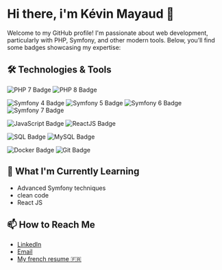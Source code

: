 # Hi there, i'm Kévin Mayaud 👋

Welcome to my GitHub profile! I'm passionate about web development, particularly with PHP, Symfony, and other modern tools. Below, you’ll find some badges showcasing my expertise:

## 🛠️ Technologies & Tools

![PHP 7 Badge](https://img.shields.io/badge/php-7.4-777BB4?style=for-the-badge&logo=php&logoColor=white)
![PHP 8 Badge](https://img.shields.io/badge/php-8.0-777BB4?style=for-the-badge&logo=php&logoColor=white)

![Symfony 4 Badge](https://img.shields.io/badge/symfony-4-000000?style=for-the-badge&logo=symfony&logoColor=white)
![Symfony 5 Badge](https://img.shields.io/badge/symfony-5-000000?style=for-the-badge&logo=symfony&logoColor=white)
![Symfony 6 Badge](https://img.shields.io/badge/symfony-6-000000?style=for-the-badge&logo=symfony&logoColor=white)
![Symfony 7 Badge](https://img.shields.io/badge/symfony-7-000000?style=for-the-badge&logo=symfony&logoColor=white)

![JavaScript Badge](https://img.shields.io/badge/javascript-%23F7DF1E.svg?style=for-the-badge&logo=javascript&logoColor=black)
![ReactJS Badge](https://img.shields.io/badge/react-%2320232a.svg?style=for-the-badge&logo=react&logoColor=%2361DAFB)


![SQL Badge](https://img.shields.io/badge/sql-4169E1?style=for-the-badge&logo=postgresql&logoColor=white)
![MySQL Badge](https://img.shields.io/badge/mysql-4479A1?style=for-the-badge&logo=mysql&logoColor=white)

![Docker Badge](https://img.shields.io/badge/docker-0db7ed?style=for-the-badge&logo=docker&logoColor=white)
![Git Badge](https://img.shields.io/badge/git-F05032?style=for-the-badge&logo=git&logoColor=white)

<!--## 🔧 Projects & Contributions

- **[We movies](https://github.com/mayaudK/we_movies)**: A simple fork of [allocine](https://www.allocine.fr/).
- **[Appointement Maker](https://appointements.kmd-projets.fr/)**: A simple appointement maker tool.
 - **[Project 3](https://github.com/your-username/project-3)**: A brief description of Project 3. -->

## 🌱 What I'm Currently Learning

- Advanced Symfony techniques
- clean code
- React JS

## 📫 How to Reach Me

- [LinkedIn](https://www.linkedin.com/in/kevin-mayaud)
- [Email](mailto:kevin.mayaud@hotmail.fr)
- [My french resume :fr:](https://kmd-projets.fr/CV-07-10-24.pdf)

<!-- ## 📈 GitHub Stats

![Your GitHub Stats](https://github-readme-stats.vercel.app/api?username=kmayaud&show_icons=true&theme=radical)

## 📜 License

This project is licensed under the MIT License - see the [LICENSE](LICENSE) file for details.
-->


<!--
**mayaudK/mayaudk** is a ✨ _special_ ✨ repository because its `README.md` (this file) appears on your GitHub profile.

Here are some ideas to get you started:

- 🔭 I’m currently working on ...
- 🌱 I’m currently learning ...
- 👯 I’m looking to collaborate on ...
- 🤔 I’m looking for help with ...
- 💬 Ask me about ...
- 📫 How to reach me: ...
- 😄 Pronouns: ...
- ⚡ Fun fact: ...
-->
